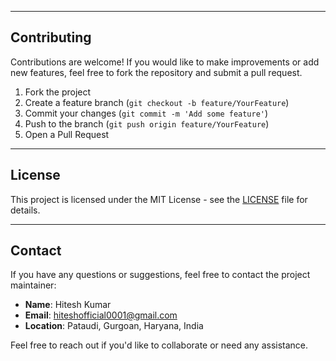 
---

## Contributing

Contributions are welcome! If you would like to make improvements or add new features, feel free to fork the repository and submit a pull request.

1. Fork the project
2. Create a feature branch (`git checkout -b feature/YourFeature`)
3. Commit your changes (`git commit -m 'Add some feature'`)
4. Push to the branch (`git push origin feature/YourFeature`)
5. Open a Pull Request

---

## License

This project is licensed under the MIT License - see the [LICENSE](LICENSE) file for details.

---

## Contact

If you have any questions or suggestions, feel free to contact the project maintainer:

- **Name**: Hitesh Kumar
- **Email**: hiteshofficial0001@gmail.com
- **Location**: Pataudi, Gurgoan, Haryana, India

Feel free to reach out if you'd like to collaborate or need any assistance.
